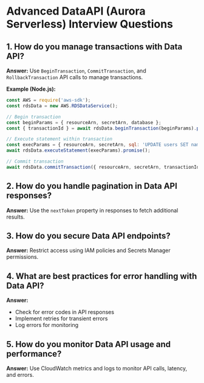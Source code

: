 # Advanced DataAPI (Aurora Serverless) Interview Questions

## 1. How do you manage transactions with Data API?
**Answer:**
Use `BeginTransaction`, `CommitTransaction`, and `RollbackTransaction` API calls to manage transactions.

**Example (Node.js):**
```javascript
const AWS = require('aws-sdk');
const rdsData = new AWS.RDSDataService();

// Begin transaction
const beginParams = { resourceArn, secretArn, database };
const { transactionId } = await rdsData.beginTransaction(beginParams).promise();

// Execute statement within transaction
const execParams = { resourceArn, secretArn, sql: 'UPDATE users SET name = "Bob" WHERE id = 1;', transactionId, database };
await rdsData.executeStatement(execParams).promise();

// Commit transaction
await rdsData.commitTransaction({ resourceArn, secretArn, transactionId }).promise();
```

## 2. How do you handle pagination in Data API responses?
**Answer:**
Use the `nextToken` property in responses to fetch additional results.

## 3. How do you secure Data API endpoints?
**Answer:**
Restrict access using IAM policies and Secrets Manager permissions.

## 4. What are best practices for error handling with Data API?
**Answer:**
- Check for error codes in API responses
- Implement retries for transient errors
- Log errors for monitoring

## 5. How do you monitor Data API usage and performance?
**Answer:**
Use CloudWatch metrics and logs to monitor API calls, latency, and errors.
